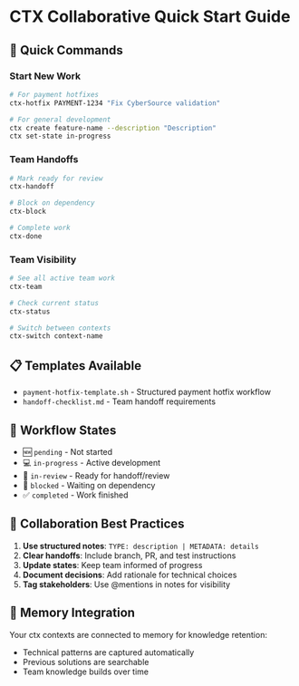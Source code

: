 # CTX Collaborative Quick Start Guide

## 🚀 Quick Commands

### Start New Work
```bash
# For payment hotfixes
ctx-hotfix PAYMENT-1234 "Fix CyberSource validation"

# For general development  
ctx create feature-name --description "Description"
ctx set-state in-progress
```

### Team Handoffs
```bash
# Mark ready for review
ctx-handoff

# Block on dependency
ctx-block

# Complete work
ctx-done
```

### Team Visibility
```bash
# See all active team work
ctx-team

# Check current status
ctx-status

# Switch between contexts
ctx-switch context-name
```

## 📋 Templates Available

- `payment-hotfix-template.sh` - Structured payment hotfix workflow
- `handoff-checklist.md` - Team handoff requirements

## 🔄 Workflow States

- 🆕 `pending` - Not started
- 💻 `in-progress` - Active development
- 👀 `in-review` - Ready for handoff/review
- 🚫 `blocked` - Waiting on dependency
- ✅ `completed` - Work finished

## 🤝 Collaboration Best Practices

1. **Use structured notes**: `TYPE: description | METADATA: details`
2. **Clear handoffs**: Include branch, PR, and test instructions
3. **Update states**: Keep team informed of progress
4. **Document decisions**: Add rationale for technical choices
5. **Tag stakeholders**: Use @mentions in notes for visibility

## 🧠 Memory Integration

Your ctx contexts are connected to memory for knowledge retention:
- Technical patterns are captured automatically
- Previous solutions are searchable
- Team knowledge builds over time
